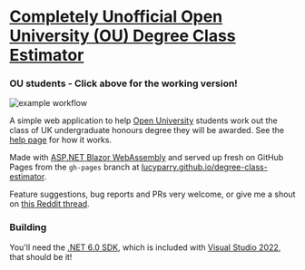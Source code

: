 ﻿# <a href="https://lucyparry.github.io/degree-class-estimator/">Completely Unofficial Open University (OU) Degree Class Estimator</a>
 
 ### OU students - Click above for the working version!

![example workflow](https://github.com/LucyParry/degree-class-estimator/actions/workflows/main.yml/badge.svg)

A simple web application to help <a href="https://www.open.ac.uk">Open University</a> students work out the class of UK undergraduate honours degree they will be awarded. See the <a href="https://lucyparry.github.io/degree-class-estimator/">help page</a> for how it works.

Made with <a href="https://dotnet.microsoft.com/apps/aspnet/web-apps/blazor">ASP.NET Blazor WebAssembly</a> and served up fresh on GitHub Pages from the `gh-pages` branch at <a href="https://lucyparry.github.io/degree-class-estimator/">lucyparry.github.io/degree-class-estimator</a>.

Feature suggestions, bug reports and PRs very welcome, or give me a shout on <a href="https://www.reddit.com/r/OpenUniversity/comments/tkg1ft/alternative_degree_class_calculator/">this Reddit thread</a>.

### Building

You'll need the <a href="https://dotnet.microsoft.com/en-us/download/dotnet/6.0">.NET 6.0 SDK</a>, which is included with <a href="https://visualstudio.microsoft.com/vs/">Visual Studio 2022</a>, that should be it!
